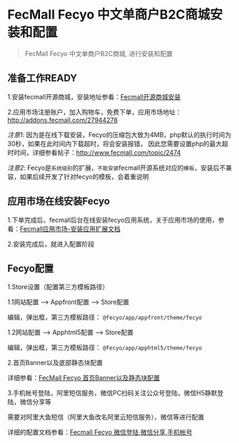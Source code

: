 FecMall Fecyo 中文单商户B2C商城安装和配置
===============

> FecMall Fecyo 中文单商户B2C商城, 进行安装和配置





准备工作READY
--------

1.安装fecmall开源商城，安装地址参看：[Fecmall开源商城安装](http://www.fecmall.com/doc/fecshop-guide/develop/cn-2.0/guide-fecshop-2-graphical-install.html)

2.应用市场注册账户，加入购物车，免费下单，应用市场地址：http://addons.fecmall.com/27944278

*注意1*: 因为是在线下载安装，Fecyo的压缩包大致为4MB，php默认的执行时间为30秒，如果在此时间内下载超时，将会安装报错，
因此您需要设置php的最大超时时间，详细参看帖子：http://www.fecmall.com/topic/2474

*注意2*: Fecyo是`系统级别`的扩展，`不能安装`fecmall开源系统对应的`模板`，安装后不兼容，如果后续开发了针对fecyo的模板，会着重说明


应用市场在线安装Fecyo
-----------

1.下单完成后，fecmall后台在线安装fecyo应用系统，关于应用市场的使用，参看：[Fecmall应用市场-安装应用扩展文档](http://www.fecmall.com/doc/fecshop-guide/addons/cn-2.0/guide-fecmall-addons-install.html)

2.安装完成后，就进入配置阶段


Fecyo配置
-----------

1.Store设置（配置第三方模板路径）

1.1网站配置 --> Appfront配置  -->  Store配置

编辑，弹出框，第三方模板路径： `@fecyo/app/appfront/theme/fecyo`

1.2网站配置 --> Apphtml5配置  -->  Store配置

编辑，弹出框，第三方模板路径： `@fecyo/app/apphtml5/theme/fecyo`


2.首页Banner以及底部静态块配置

详细参看：[FecMall Fecyo 首页Banner以及静态块配置](fecmall-fecyo-banner-config.md)

3.手机帐号登陆，阿里短信服务，微信PC扫码关注公众号登陆，微信H5静默登陆，微信分享等

需要对阿里大鱼短信（阿里大鱼改名阿里云短信服务），微信等进行配置

详细的配置文档参看：[Fecmall Fecyo 微信登陆,微信分享,手机帐号](fecmall-fecyo-phone-weixin-account.md)










